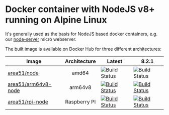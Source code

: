 # Docker container with NodeJS v8+ running on Alpine Linux

It's generally used as the basis for NodeJS based docker containers, e.g. our [node-server](https://github.com/peter-mount/node-server) micro webserver.

The built image is available on Docker Hub for three different architectures:

| Image | Architecture | Latest  | 8.2.1 |
| -------- | :---------------: | ---------------- | ------------- |
| [area51/node](https://hub.docker.com/r/area51/node/) | amd64 | ![Build Status](https://img.shields.io/docker/build/area51/node.svg) | ![Build Status](https://img.shields.io/docker/build/area51/node.svg) |
| [area51/arm64v8-node](https://hub.docker.com/r/area51/arm64v8-node/) | arm64v8 | [![Build Status](http://jenkins.area51.onl/buildStatus/icon?job=Public/arm64v8-node)](http://jenkins.area51.onl/job/Public/job/arm64v8-node/) |  [![Build Status](http://jenkins.area51.onl/buildStatus/icon?job=Public/arm64v8-node-8.2.1)](http://jenkins.area51.onl/job/Public/job/arm64v8-node-8.2.1/)
| [area51/rpi-node](https://hub.docker.com/r/area51/rpi-node/) | Raspberry PI | [![Build Status](http://jenkins.area51.onl/buildStatus/icon?job=Public/rpi-node)](http://jenkins.area51.onl/job/Public/job/rpi-node/) | [![Build Status](http://jenkins.area51.onl/buildStatus/icon?job=Public/rpi-node-8.2.1)](http://jenkins.area51.onl/job/Public/job/rpi-node-8.2.1/)
